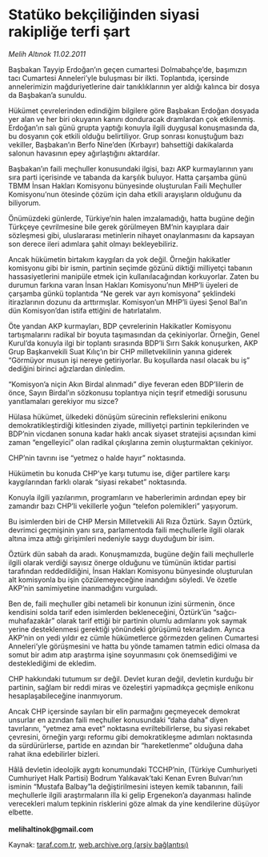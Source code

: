 # Statüko bekçiliğinden siyasi rakipliğe terfi şart

*Melih Altınok 11.02.2011*

<div class="yazi"><p>Başbakan Tayyip Erdoğan’ın geçen cumartesi Dolmabahçe’de, başımızın tacı Cumartesi Anneleri’yle buluşması bir ilkti. Toplantıda, içersinde annelerimizin mağduriyetlerine dair tanıklıklarının yer aldığı kalınca bir dosya da Başbakan’a sunuldu.</p>
<p>Hükümet çevrelerinden edindiğim bilgilere göre Başbakan Erdoğan dosyada yer alan ve her biri okuyanın kanını donduracak dramlardan çok etkilenmiş. Erdoğan’ın salı günü grupta yaptığı konuyla ilgili duygusal konuşmasında da, bu dosyanın çok etkili olduğu belirtiliyor. Grup sonrası konuştuğum bazı vekiller, Başbakan’ın Berfo Nine’den (Kırbayır) bahsettiği dakikalarda salonun havasının epey ağırlaştığını aktardılar.</p>
<p>Başbakan’ın faili meçhuller konusundaki ilgisi, bazı AKP kurmaylarının yanı sıra parti içerisinde ve tabanda da karşılık buluyor. Hatta çarşamba günü TBMM İnsan Hakları Komisyonu bünyesinde oluşturulan Faili Meçhuller Komisyonu’nun ötesinde çözüm için daha etkili arayışların olduğunu da biliyorum.</p>
<p>Önümüzdeki günlerde, Türkiye’nin halen imzalamadığı, hatta bugüne değin Türkçeye çevrilmesine bile gerek görülmeyen BM’nin kayıplara dair sözleşmesi gibi, uluslararası metinlerin nihayet onaylanmasını da kapsayan son derece ileri adımlara şahit olmayı bekleyebiliriz.</p>
<p>Ancak hükümetin birtakım kaygıları da yok değil. Örneğin hakikatler komisyonu gibi bir ismin, partinin seçimde gözünü diktiği milliyetçi tabanın hassasiyetlerini manipüle etmek için kullanılacağından korkuyorlar. Zaten bu durumun farkına varan İnsan Hakları Komisyonu’nun MHP’li üyeleri de çarşamba günkü toplantıda “Ne gerek var ayrı komisyona” şeklindeki itirazlarının dozunu da arttırmışlar. Komisyon’un MHP’li üyesi Şenol Bal’ın dün Komisyon’dan istifa ettiğini de hatırlatalım.</p>
<p>Öte yandan AKP kurmayları, BDP çevrelerinin Hakikatler Komisyonu tartışmalarını radikal bir boyuta taşımasından da çekiniyorlar. Örneğin, Genel Kurul’da konuyla ilgi bir toplantı sırasında BDP’li Sırrı Sakık konuşurken, AKP Grup Başkanvekili Suat Kılıç’ın bir CHP milletvekilinin yanına giderek “Görmüyor musun işi nereye getiriyorlar. Bu koşullarda nasıl olacak bu iş” dediğini birinci ağızlardan dinledim.</p>
<p>“Komisyon’a niçin Akın Birdal alınmadı” diye feveran eden BDP’lilerin de önce, Sayın Birdal’ın sözkonusu toplantıya niçin teşrif etmediği sorusunu yanıtlamaları gerekiyor mu sizce?</p>
<p>Hülasa hükümet, ülkedeki dönüşüm sürecinin reflekslerini enikonu demokratikleştirdiği kitlesinden ziyade, milliyetçi partinin tepkilerinden ve BDP’nin vicdanen sonuna kadar haklı ancak siyaset stratejisi açısından kimi zaman “engelleyici” olan radikal çıkışlarına zemin oluşturmaktan çekiniyor.</p>
<p>CHP’nin tavrını ise “yetmez o halde hayır” noktasında.</p>
<p>Hükümetin bu konuda CHP’ye karşı tutumu ise, diğer partilere karşı kaygılarından farklı olarak “siyasi rekabet” noktasında.</p>
<p>Konuyla ilgili yazılarımın, programların ve haberlerimin ardından epey bir zamandır bazı CHP’li vekillerle yoğun “telefon polemikleri” yaşıyorum. </p>
<p>Bu isimlerden biri de CHP Mersin Milletvekili Ali Rıza Öztürk. Sayın Öztürk, devrimci geçmişinin yanı sıra, parlamentoda faili meçhullerle ilgili olarak altına imza attığı girişimleri nedeniyle saygı duyduğum bir isim. </p>
<p>Öztürk dün sabah da aradı. Konuşmamızda, bugüne değin faili meçhullerle ilgili olarak verdiği sayısız önerge olduğunu ve tümünün iktidar partisi tarafından reddedildiğini, İnsan Hakları Komisyonu bünyesinde oluşturulan alt komisyonla bu işin çözülemeyeceğine inandığını söyledi. Ve özetle AKP’nin samimiyetine inanmadığını vurguladı.</p>
<p>Ben de, faili meçhuller gibi netameli bir konunun izini sürmenin, önce kendisini solda tarif eden isimlerden bekleneceğini, Öztürk’ün “sağcı-muhafazakâr” olarak tarif ettiği bir partinin olumlu adımlarını yok saymak yerine desteklenmesi gerektiği yönündeki görüşümü tekrarladım. Ayrıca AKP’nin on yedi yıldır ez cümle hükümetlerce görmezden gelinen Cumartesi Anneleri’yle görüşmesini ve hatta bu yönde tamamen tatmin edici olmasa da somut bir adım atıp araştırma işine soyunmasını çok önemsediğimi ve desteklediğimi de ekledim.</p>
<p>CHP hakkındaki tutumum sır değil. Devlet kuran değil, devletin kurduğu bir partinin, sağlam bir reddi miras ve özeleştiri yapmadıkça geçmişle enikonu hesaplaşabileceğine inanmıyorum. </p>
<p>Ancak CHP içersinde sayıları bir elin parmağını geçmeyecek demokrat unsurlar en azından faili meçhuller konusundaki “daha daha” diyen tavırlarını, “yetmez ama evet” noktasına evriltebilirlerse, bu siyasi rekabet çevresini, örneğin yargı reformu gibi demokratikleşme adımları noktasında da sürdürürlerse, partide en azından bir “hareketlenme” olduğuna daha rahat ikna edebilirler bizleri.</p>
<p>Hâlâ devletin ideolojik aygıtı konumundaki TCCHP’nin, (Türkiye Cumhuriyeti Cumhuriyet Halk Partisi) Bodrum Yalıkavak’taki Kenan Evren Bulvarı’nın isminin “Mustafa Balbay”la değiştirilmesini isteyen kemik tabanının, faili meçhullerle ilgili araştırmaların illa ki gelip Ergenekon’a dayanması halinde verecekleri malum tepkinin risklerini göze almak da yine kendilerine düşüyor elbette.<br/><br/><b>melihaltinok@gmail.com</b></p>
</div>

Kaynak: [taraf.com.tr](http://www.taraf.com.tr/melih-altinok/makale-statuko-bekciliginden-siyasi-rakiplige-terfi-sart.htm), [web.archive.org (arşiv bağlantısı)](http://web.archive.org/web/20130911204523/http://www.taraf.com.tr/melih-altinok/makale-statuko-bekciliginden-siyasi-rakiplige-terfi-sart.htm)
